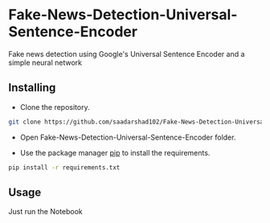 # Fake-News-Detection-Universal-Sentence-Encoder
Fake news detection using Google's Universal Sentence Encoder and a simple neural network

## Installing
* Clone the repository.

```bash
git clone https://github.com/saadarshad102/Fake-News-Detection-Universal-Sentence-Encoder.git
```

* Open Fake-News-Detection-Universal-Sentence-Encoder folder.

* Use the package manager [pip](https://pip.pypa.io/en/stable/) to install the requirements.

```bash
pip install -r requirements.txt
```

## Usage
Just run the Notebook
